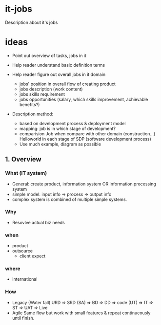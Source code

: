 # it-jobs
Description about it's jobs
# ideas
- Point out overview of tasks, jobs in it
- Help reader understand basic definition terms
- Help reader figure out overall jobs in it domain
  + jobs' position in overall flow of creating product
  + jobs description (work content)
  + jobs skills requirement
  + jobs opportunities (salary, which skills improvement, achievable benefits?)

- Description method: 
  + based on development process & deployment model
  + mapping: job is in which stage of development?
  + comparision 
      Job when compare with other domain (construction...)
      Helloworld in each stage of SDP (software development process)
  + Use much example, diagram as possible

## 1. Overview
### What (IT system)
- General: create product, information system OR information processing system
- simple model: input info => process => output info
- complex system is combined of multiple simple systems.
### Why
- Resovlve actual biz needs

### when
- product
- outsource
  + client expect
### where
- international 
### How
- Legacy (Water fall)
  URD => SRD (SA) => BD => DD => code (UT) => IT => ST => UAT => Live
- Agile
  Same flow but work with small features & repeat continueously until finish.
  
